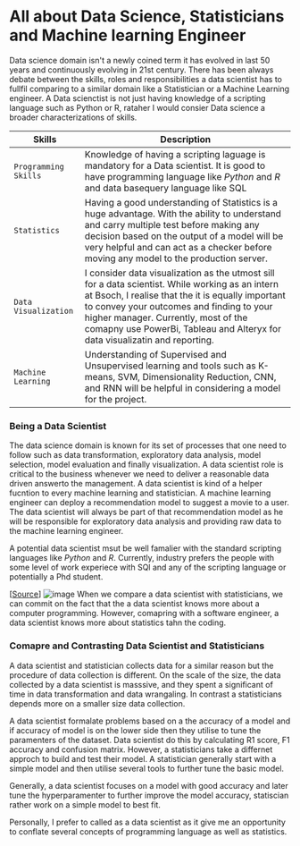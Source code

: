 # All about Data Science, Statisticians and Machine learning Engineer

Data science domain isn't a newly coined term it has evolved in last 50 years and continuously evolving in 21st century. There has been always debate between the skills, roles and responsibilities a data scientist has to fullfil comparing to a similar domain like a Statistician or a Machine Learning engineer.
A Data scienctist is not just having knowledge of a scripting language such as Python or R, rataher I would consier Data science a broader characterizations of skills.


| Skills | Description |
| --- | --- |
| `Programming Skills` | Knowledge of having a scripting laguage is mandatory for a Data scientist. It is good to have programming language like *Python* and *R* and data basequery language like SQL |
| `Statistics` | Having a good understanding of Statistics is a huge advantage. With the ability to understand and carry multiple test before making any decision based on the output of a model will be very helpful and can act as a checker before moving any model to the production server. |
|`Data Visualization`| I consider data visualization as the utmost sill for a data scientist. While working as an intern at Bsoch, I realise that the it is equally important to convey your outcomes and finding to your higher manager. Currently, most of the comapny use PowerBi, Tableau and Alteryx for data visualizatin and reporting. |
|`Machine Learning`| Understanding of Supervised and Unsupervised learning and tools such as K-means, SVM, Dimensionality Reduction, CNN, and RNN will be helpful in considering a model for the project.|

### Being a Data Scientist

The data science domain is known for its set of processes that one need to follow such as data transformation, exploratory data analysis, model selection, model evaluation and finally visualization. A data scientist role is critical to the business whenever we need to deliver a reasonable data driven answerto the management. A data scientist is kind of a helper fucntion to every machine learning and statistician. A machine learning engineer can deploy a recommendation model to suggest a movie to a user. The data scientist will always be part of that recommendation model as he will be responsible for exploratory data analysis and providing raw data to the machine learning engineer. 

A potential data scientist msut be well famalier with the standard scripting languages like *Python* and *R*. Currently, industry prefers the people with some level of work experiece with SQl and any of the scripting language or potentially a Phd student.

[[Source](https://machinelearningmastery.com/become-data-scientist/)] ![image](https://user-images.githubusercontent.com/72654371/187335523-3ebff59a-ce56-4a4d-8800-cc579803a85f.png)
When we compare a data scientist with statisticians, we can commit on the fact that the a data scientist knows more about a computer programming. However, comapring with a software engineer, a data scientist knows more about statistics tahn the coding.

### Comapre and Contrasting Data Scientist and Statisticians

A data scientist and statistician collects data for a similar reason but the procedure of data collection is different. On the scale of the size, the data collected by a data scientist is masssive, and they spent a significant of time in data transformation and data wrangaling. In contrast a statisticians depends more on a smaller size data collection.

A data scientist formalate problems based on a the accuracy of a model and if accuracy of model is on the lower side then they utilise to tune the paramenters of the dataset. Data scientist do this by calculating R1 score, F1 accuracy and confusion matrix. However, a statisticians take a differnet approch to build and test their model. A statistician generally start with a simple model and then utilise several tools to further tune the basic model.

Generally, a data scientist focuses on a model with good accuracy and later tune the hyperparamenter to further improve the model accuracy, statiscian rather work on a simple model to best fit.

Personally, I prefer to called as a data scientist as it give me an opportunity to conflate several concepts of programming language as well as statistics.
